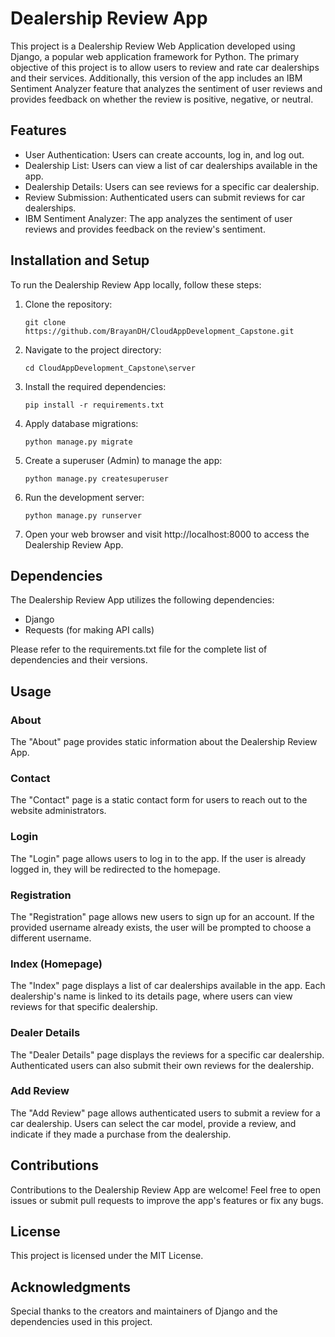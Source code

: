 # Dealership Review App

This project is a Dealership Review Web Application developed using Django, a popular web application framework for Python. The primary objective of this project is to allow users to review and rate car dealerships and their services. Additionally, this version of the app includes an IBM Sentiment Analyzer feature that analyzes the sentiment of user reviews and provides feedback on whether the review is positive, negative, or neutral.

## Features

- User Authentication: Users can create accounts, log in, and log out.
- Dealership List: Users can view a list of car dealerships available in the app.
- Dealership Details: Users can see reviews for a specific car dealership.
- Review Submission: Authenticated users can submit reviews for car dealerships.
- IBM Sentiment Analyzer: The app analyzes the sentiment of user reviews and provides feedback on the review's sentiment.

  
## Installation and Setup

To run the Dealership Review App locally, follow these steps:

1. Clone the repository:

   ```
   git clone https://github.com/BrayanDH/CloudAppDevelopment_Capstone.git
   ```

2. Navigate to the project directory:

   ```
   cd CloudAppDevelopment_Capstone\server
   ```

3. Install the required dependencies:

   ```
   pip install -r requirements.txt
   ```

4. Apply database migrations:

   ```
   python manage.py migrate
   ```

5. Create a superuser (Admin) to manage the app:

   ```
   python manage.py createsuperuser
   ```

6. Run the development server:

   ```
   python manage.py runserver
   ```

7. Open your web browser and visit http://localhost:8000 to access the Dealership Review App.

## Dependencies

The Dealership Review App utilizes the following dependencies:

- Django
- Requests (for making API calls)

Please refer to the requirements.txt file for the complete list of dependencies and their versions.

## Usage

### About

The "About" page provides static information about the Dealership Review App.

### Contact

The "Contact" page is a static contact form for users to reach out to the website administrators.

### Login

The "Login" page allows users to log in to the app. If the user is already logged in, they will be redirected to the homepage.

### Registration

The "Registration" page allows new users to sign up for an account. If the provided username already exists, the user will be prompted to choose a different username.

### Index (Homepage)

The "Index" page displays a list of car dealerships available in the app. Each dealership's name is linked to its details page, where users can view reviews for that specific dealership.

### Dealer Details

The "Dealer Details" page displays the reviews for a specific car dealership. Authenticated users can also submit their own reviews for the dealership.

### Add Review

The "Add Review" page allows authenticated users to submit a review for a car dealership. Users can select the car model, provide a review, and indicate if they made a purchase from the dealership.

## Contributions

Contributions to the Dealership Review App are welcome! Feel free to open issues or submit pull requests to improve the app's features or fix any bugs.

## License

This project is licensed under the MIT License.

## Acknowledgments

Special thanks to the creators and maintainers of Django and the dependencies used in this project.
